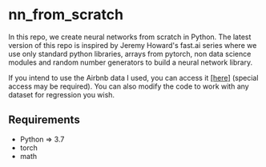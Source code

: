 # nn_from_scratch

In this repo, we create neural networks from scratch in Python. The latest version of this repo is inspired by Jeremy Howard's fast.ai series where we use only standard python libraries, arrays from pytorch, non data science modules and random number generators to build a neural network library. 

If you intend to use the Airbnb data I used, you can access it [[here]](https://www.kaggle.com/c/airbnblala1/data) (special access may be required). You can also modify the code to work with any dataset for regression you wish. 


## Requirements
- Python => 3.7
- torch
- math
